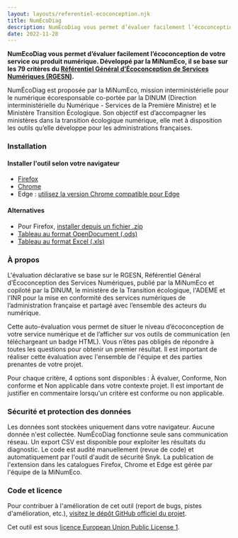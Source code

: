```yaml
---
layout: layouts/referentiel-ecoconception.njk
title: NumEcoDiag
description: NumEcoDiag vous permet d’évaluer facilement l’écoconception de votre service ou produit numérique. Développé par la MiNumEco, il se base sur les 79 critères du Référentiel Général d’Écoconception de Services Numériques (RGESN).
date: 2022-11-28
---
```


**NumEcoDiag vous permet d’évaluer facilement l’écoconception de votre service ou produit numérique. Développé par la MiNumEco, il se base sur les 79 critères du [Référentiel Général d’Écoconception de Services Numériques (RGESN)](/publications/referentiel-general-ecoconception/).**

NumÉcoDiag est proposée par la MiNumEco, mission interministérielle pour le numérique écoresponsable co-portée par la DINUM (Direction interministérielle du Numérique - Services de la Première Ministre) et le Ministère Transition Écologique. Son objectif est d’accompagner les ministères dans la transition écologique numérique, elle met à disposition les outils qu’elle développe pour les administrations françaises.

### Installation

#### Installer l'outil selon votre navigateur

* [Firefox](https://addons.mozilla.org/fr/firefox/addon/num%C3%A9codiag/)
* [Chrome](https://chrome.google.com/webstore/detail/num%C3%A9codiag/fhdeahmddgflanbgilcglipaeofmcabc?hl=fr)
* Edge : [utilisez la version Chrome compatible pour Edge](https://chrome.google.com/webstore/detail/num%C3%A9codiag/fhdeahmddgflanbgilcglipaeofmcabc?hl=fr)

#### Alternatives

* Pour Firefox, [installer depuis un fichier .zip](/docs/2022/numecodiag-firefox-1.0.2.zip)
* [Tableau au format OpenDocument (.ods)](/docs/2022/NumEcoDiag-feuille.ods)
* [Tableau au format Excel (.xls)](/docs/2022/NumEcoDiag-feuille.xls)

### À propos

L'évaluation déclarative se base sur le RGESN, Référentiel Général d’Écoconception des Services Numériques, publié par la MiNumEco et copiloté par la DINUM, le ministère de la Transition écologique, l'ADEME et l'INR pour la mise en conformité des services numériques de l’administration française et partagé avec l’ensemble des acteurs du numérique.

Cette auto-évaluation vous permet de situer le niveau d’écoconception de votre service numérique et de l’afficher sur vos outils de communication (en téléchargeant un badge HTML). Vous n’êtes pas obligés de répondre à toutes les questions pour obtenir un premier résultat. Il est important de réaliser cette évaluation avec l'ensemble de l'équipe et des parties prenantes de votre projet.

Pour chaque critère, 4 options sont disponibles : À évaluer, Conforme, Non conforme et Non applicable dans votre contexte projet. Il est important de justifier en commentaire lorsqu'un critère est conforme ou non applicable.

### Sécurité et protection des données

Les données sont stockées uniquement dans votre navigateur. Aucune donnée n'est collectée. NumÉcoDiag fonctionne seule sans communication réseau. Un export CSV est disponible pour exploiter les résultats du diagnostic. Le code est audité manuellement (revue de code) et automatiquement par l'outil d'audit de sécurité Snyk. La publication de l'extension dans les catalogues Firefox, Chrome et Edge est gérée par l'équipe de la MiNumEco.

### Code et licence

Pour contribuer à l'amélioration de cet outil (report de bugs, pistes d'amélioration, etc.), [visitez le dépôt GitHub officiel du projet](https://github.com/DISIC/NumEcoDiag/).

Cet outil est sous [licence European Union Public License 1](https://joinup.ec.europa.eu/sites/default/files/inline-files/EUPL%20v1_2%20FR.txt).
